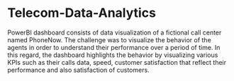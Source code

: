 # Telecom-Data-Analytics
PowerBI dashboard consists of data visualization of a fictional call center named PhoneNow. 
The challenge was to visualize the behavior of the agents in order to understand their performance over a period of time. 
In this regard, the dashboard highlights the behavior by visualizing various KPIs such as their calls data, speed, customer satisfaction that reflect their performance and also satisfaction of customers.     
